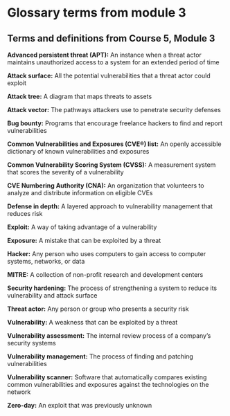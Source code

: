 # Glossary terms from module 3

## **Terms and definitions from Course 5, M**odule **3**

**Advanced persistent threat (APT):** An instance when a threat actor maintains unauthorized access to a system for an extended period of time 

**Attack surface:** All the potential vulnerabilities that a threat actor could exploit

**Attack tree:** A diagram that maps threats to assets

**Attack vector:** The pathways attackers use to penetrate security defenses 

**Bug bounty:** Programs that encourage freelance hackers to find and report vulnerabilities

**Common Vulnerabilities and Exposures (CVE®) list:** An openly accessible dictionary of known vulnerabilities and exposures

**Common Vulnerability Scoring System (CVSS):** A measurement system that scores the severity of a vulnerability

**CVE Numbering Authority (CNA):** An organization that volunteers to analyze and distribute information on eligible CVEs

**Defense in depth:** A layered approach to vulnerability management that reduces risk

**Exploit:** A way of taking advantage of a vulnerability

**Exposure:** A mistake that can be exploited by a threat

**Hacker:** Any person who uses computers to gain access to computer systems, networks, or data

**MITRE:** A collection of non-profit research and development centers

**Security hardening:** The process of strengthening a system to reduce its vulnerability and attack surface

**Threat actor:** Any person or group who presents a security risk

**Vulnerability:** A weakness that can be exploited by a threat

**Vulnerability assessment:** The internal review process of a company’s security systems

**Vulnerability management:** The process of finding and patching vulnerabilities

**Vulnerability scanner:** Software that automatically compares existing common vulnerabilities and exposures against the technologies on the network

**Zero-day:** An exploit that was previously unknown
